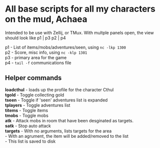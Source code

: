 # All base scripts for all my characters on the mud, Achaea
Intended to be use with Zellij, or TMux.
With multple panels open, the view should look like
p1 | p3
p2 | p4

p1 - List of items/mobs/adventures/seen, using `nc -lkp 1300`  
p2 - Score, misc info, using `nc -klp 1301`  
p3 - primary area for the game  
p4 - `tail -f` communications file  

## Helper commands  
**loadcthul** - loads up the profile for the character Cthul  
**tgold** - Toggle collecting gold  
**tseen** - Toggle if 'seen' adventures list is expanded  
**tplayers** - Toggle adventures list  
**titems** - Toggle items  
**tmobs** - Toggle mobs  
**atk** - Attack mobs in room that have been desginated as targets.  
**satk** - Stop auto attack  
**targets**   - With no arguments, lists targets for the area  
            - With an agrument, the item will be added/removed to the list  
            - This list is saved to disk  
